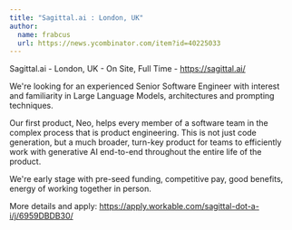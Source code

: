 ```yaml
---
title: "Sagittal.ai : London, UK"
author:
  name: frabcus
  url: https://news.ycombinator.com/item?id=40225033
---
```

Sagittal.ai - London, UK - On Site, Full Time - <a href="https:&#x2F;&#x2F;sagittal.ai&#x2F;" rel="nofollow">https:&#x2F;&#x2F;sagittal.ai&#x2F;</a>

We&#x27;re looking for an experienced Senior Software Engineer with interest and familiarity in Large Language Models, architectures and prompting techniques.

Our first product, Neo, helps every member of a software team in the complex process that is product engineering. This is not just code generation, but a much broader, turn-key product for teams to efficiently work with generative AI end-to-end throughout the entire life of the product.

We&#x27;re early stage with pre-seed funding, competitive pay, good benefits, energy of working together in person.

More details and apply: <a href="https:&#x2F;&#x2F;apply.workable.com&#x2F;sagittal-dot-a-i&#x2F;j&#x2F;6959DBDB30&#x2F;" rel="nofollow">https:&#x2F;&#x2F;apply.workable.com&#x2F;sagittal-dot-a-i&#x2F;j&#x2F;6959DBDB30&#x2F;</a>
